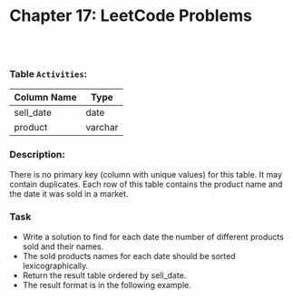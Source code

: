 # 
# Chapter 17: LeetCode Problems
<br>
<br>

### Table `Activities`:

| Column Name | Type    |
|-------------|---------
| sell_date   | date    |
| product     | varchar |

### Description:
There is no primary key (column with unique values) for this table. It may contain duplicates.
Each row of this table contains the product name and the date it was sold in a market.
 
### Task
- Write a solution to find for each date the number of different products sold and their names.
- The sold products names for each date should be sorted lexicographically.
- Return the result table ordered by sell_date.
- The result format is in the following example.

